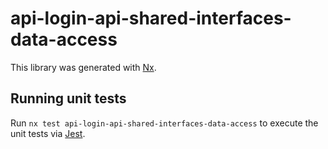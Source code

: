 # api-login-api-shared-interfaces-data-access

This library was generated with [Nx](https://nx.dev).

## Running unit tests

Run `nx test api-login-api-shared-interfaces-data-access` to execute the unit tests via [Jest](https://jestjs.io).
